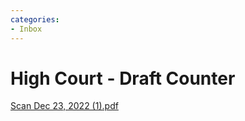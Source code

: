 ```yaml
---
categories:
- Inbox
---
```

# High Court - Draft Counter

[Scan Dec 23, 2022 (1).pdf](../files/92020ea6-2f3b-4747-93d6-db4b25e6cdef.pdf)
